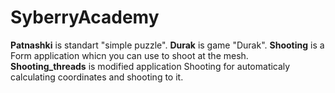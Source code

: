 # SyberryAcademy
**Patnashki** is standart "simple puzzle".
**Durak** is game "Durak".
**Shooting** is a Form application whicn you can use to shoot at the mesh.
**Shooting_threads** is modified application Shooting for automaticaly calculating coordinates and shooting to it.


